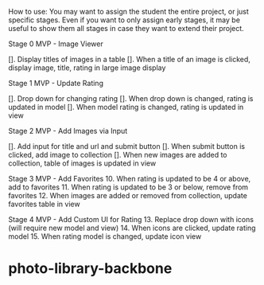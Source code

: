 How to use: You may want to assign the student the entire project, or just specific stages. Even if you want to only assign early stages, it may be useful to show them all stages in case they want to extend their project. Stage 0 MVP - Image Viewer[]. Display titles of images in a table[]. When a title of an image is clicked, display image, title, rating in large image displayStage 1 MVP - Update Rating [].  Drop down for changing rating[].  When drop down is changed, rating is updated in model [].  When model rating is changed, rating is updated in view Stage 2 MVP - Add Images via Input[].  Add input for title and url and submit button[].  When submit button is clicked, add image to collection[].  When new images are added to collection, table of images is updated in viewStage 3 MVP - Add Favorites10. When rating is updated to be 4 or above, add to favorites11. When rating is updated to be 3 or below, remove from favorites12. When images are added or removed from collection, update favorites table in viewStage 4 MVP - Add Custom UI for Rating13. Replace drop down with icons (will require new model and view)14. When icons are clicked, update rating model 15. When rating model is changed, update icon view# photo-library-backbone
